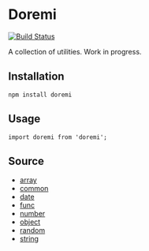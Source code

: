 # Doremi

[![Build Status](https://travis-ci.org/sadcitizen/doremi.svg?branch=master)](https://travis-ci.org/sadcitizen/doremi)

A collection of utilities. Work in progress.

## Installation

```
npm install doremi
```

## Usage

```
import doremi from 'doremi';
```

## Source

- [array](./src/array)
- [common](./src/common)
- [date](./src/date)
- [func](./src/func)
- [number](./src/number)
- [object](./src/object)
- [random](./src/random)
- [string](./src/string)
